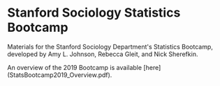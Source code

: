 # Stanford Sociology Statistics Bootcamp

Materials for the Stanford Sociology Department's Statistics Bootcamp, developed by Amy L. Johnson, Rebecca Gleit, and Nick Sherefkin.

An overview of the 2019 Bootcamp is available [here] (StatsBootcamp2019_Overview.pdf).
